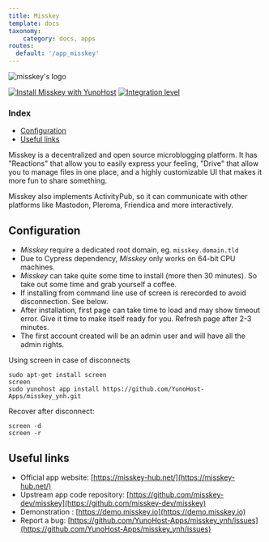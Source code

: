 ```yaml
---
title: Misskey
template: docs
taxonomy:
    category: docs, apps
routes:
  default: '/app_misskey'
---
```


![misskey's logo](image://misskey_logo.png?resize=100)

[![Install Misskey with YunoHost](https://install-app.yunohost.org/install-with-yunohost.png)](https://install-app.yunohost.org/?app=misskey) [![Integration level](https://dash.yunohost.org/integration/misskey.svg)](https://dash.yunohost.org/appci/app/misskey)

### Index

- [Configuration](#configuration)
- [Useful links](#useful-links)


Misskey is a decentralized and open source microblogging platform. It has "Reactions" that allow you to easily express your feeling, "Drive" that allow you to manage files in one place, and a highly customizable UI that makes it more fun to share something.

Misskey also implements ActivityPub, so it can communicate with other platforms like Mastodon, Pleroma, Friendica and more interactively.

## Configuration

- *Misskey* require a dedicated root domain, eg. `misskey.domain.tld`
-  Due to Cypress dependency, *Misskey* only works on 64-bit CPU machines.
- *Misskey* can take quite some time to install (more then 30 minutes). So take out some time and grab yourself a coffee.
- If installing from command line use of screen is rerecorded to avoid disconnection. See below.
- After installation, first page can take time to load and may show timeout error. Give it time to make itself ready for you. Refresh page after 2-3 minutes.
- The first account created will be an admin user and will have all the admin rights.


Using screen in case of disconnects

``` 
sudo apt-get install screen
screen
sudo yunohost app install https://github.com/YunoHost-Apps/misskey_ynh.git
```
Recover after disconnect:
```
screen -d
screen -r
```

## Useful links

* Official app website: [https://misskey-hub.net/](https://misskey-hub.net/)
* Upstream app code repository: [https://github.com/misskey-dev/misskey](https://github.com/misskey-dev/misskey)
* Demonstration : [https://demo.misskey.io](https://demo.misskey.io)
* Report a bug: [https://github.com/YunoHost-Apps/misskey_ynh/issues](https://github.com/YunoHost-Apps/misskey_ynh/issues)
